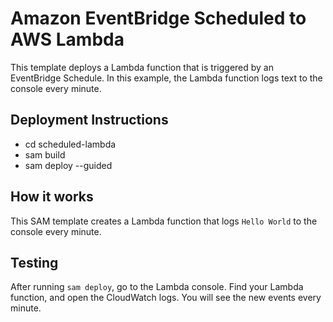 # Amazon EventBridge Scheduled to AWS Lambda
This template deploys a Lambda function that is triggered by an EventBridge Schedule. In this example, the Lambda 
function logs text to the console every minute.


## Deployment Instructions
- cd scheduled-lambda
- sam build
- sam deploy --guided

## How it works
This SAM template creates a Lambda function that logs `Hello World` to the console every minute.

## Testing
After running `sam deploy`, go to the Lambda console. Find your Lambda function, and open the CloudWatch logs. 
You will see the new events every minute.
